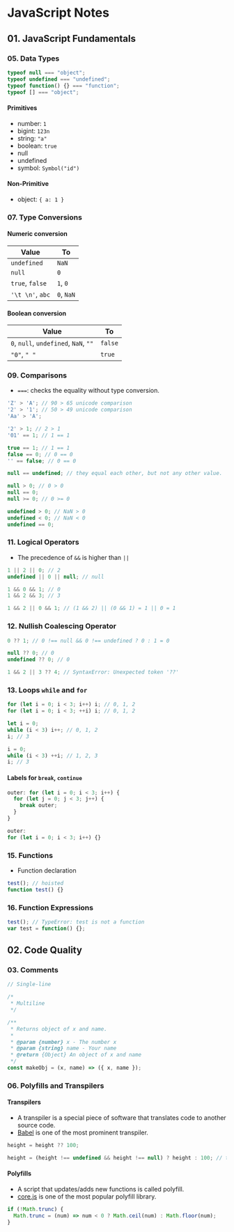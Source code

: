 # JavaScript Notes

## 01. JavaScript Fundamentals

### 05. Data Types

```js
typeof null === "object";
typeof undefined === "undefined";
typeof function() {} === "function";
typeof [] === "object";
```

#### Primitives

- number: `1`
- bigint: `123n`
- string: `"a"`
- boolean: `true`
- null
- undefined
- symbol: `Symbol("id")`

#### Non-Primitive

- object: `{ a: 1 }`

### 07. Type Conversions

#### Numeric conversion

| Value            | To         |
| ---------------- | ---------- |
| `undefined`      | `NaN`      |
| `null`           | `0`        |
| `true`, `false`  | `1`, `0`   |
| `'\t \n'`, `abc` | `0`, `NaN` |

#### Boolean conversion

| Value                                 | To      |
| ------------------------------------- | ------- |
| `0`, `null`, `undefined`, `NaN`, `""` | `false` |
| `"0"`, `" "`                          | `true`  |

### 09. Comparisons

- `===`: checks the equality without type conversion.

```js
'Z' > 'A'; // 90 > 65 unicode comparison
'2' > '1'; // 50 > 49 unicode comparison
'Aa' > 'A';

'2' > 1; // 2 > 1
'01' == 1; // 1 == 1

true == 1; // 1 == 1
false == 0; // 0 == 0
'' == false; // 0 == 0

null == undefined; // they equal each other, but not any other value.

null > 0; // 0 > 0
null == 0;
null >= 0; // 0 >= 0

undefined > 0; // NaN > 0
undefined < 0; // NaN < 0
undefined == 0;
```

### 11. Logical Operators

- The precedence of `&&` is higher than `||`

```js
1 || 2 || 0; // 2
undefined || 0 || null; // null

1 && 0 && 1; // 0
1 && 2 && 3; // 3

1 && 2 || 0 && 1; // (1 && 2) || (0 && 1) = 1 || 0 = 1
```

### 12. Nullish Coalescing Operator

```js
0 ?? 1; // 0 !== null && 0 !== undefined ? 0 : 1 = 0

null ?? 0; // 0
undefined ?? 0; // 0

1 && 2 || 3 ?? 4; // SyntaxError: Unexpected token '??'
```

### 13. Loops `while` and `for`

```js
for (let i = 0; i < 3; i++) i; // 0, 1, 2
for (let i = 0; i < 3; ++i) i; // 0, 1, 2
```

```js
let i = 0;
while (i < 3) i++; // 0, 1, 2
i; // 3

i = 0;
while (i < 3) ++i; // 1, 2, 3
i; // 3
```

#### Labels for `break`, `continue`

```js
outer: for (let i = 0; i < 3; i++) {
  for (let j = 0; j < 3; j++) {
    break outer;
  }
}

outer:
for (let i = 0; i < 3; i++) {}
```

### 15. Functions

- Function declaration
```js
test(); // hoisted
function test() {}
```

### 16. Function Expressions
```js
test(); // TypeError: test is not a function
var test = function() {};
```

## 02. Code Quality

### 03. Comments

```js
// Single-line

/*
 * Multiline
 */

/**
 * Returns object of x and name.
 * 
 * @param {number} x - The number x
 * @param {string} name - Your name
 * @return {Object} An object of x and name
 */
const makeObj = (x, name) => ({ x, name });
```

### 06. Polyfills and Transpilers

#### Transpilers

- A transpiler is a special piece of software that translates code to another source code.
- [Babel](https://babeljs.io/) is one of the most prominent transpiler.

```js
height = height ?? 100;

height = (height !== undefined && height !== null) ? height : 100; // transpiled
```

#### Polyfills

- A script that updates/adds new functions is called polyfill.
- [core.js](https://github.com/zloirock/core-js) is one of the most popular polyfill library.

```js
if (!Math.trunc) {
  Math.trunc = (num) => num < 0 ? Math.ceil(num) : Math.floor(num);
}
```
